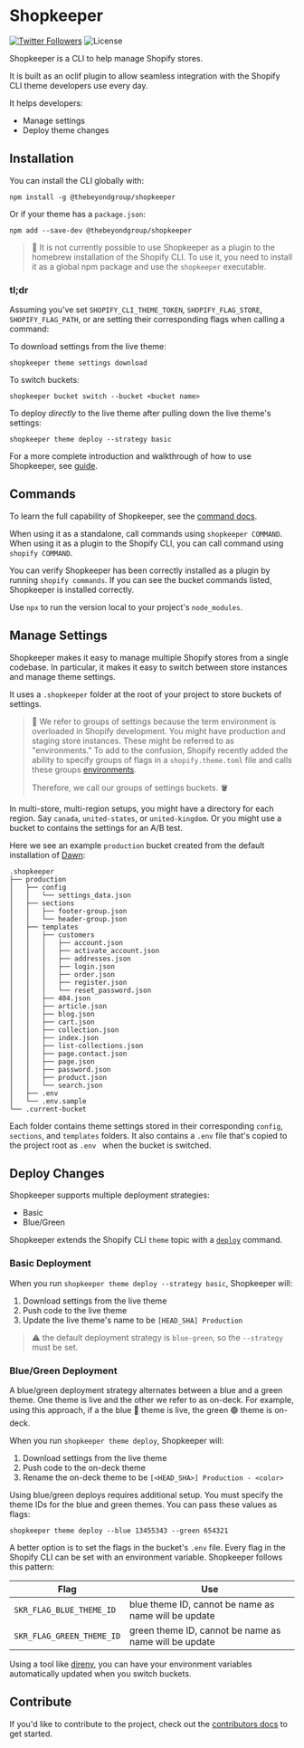 # Shopkeeper
<a href="http://twitter.com/_thebeyondgroup"><img src="https://img.shields.io/twitter/follow/_thebeyondgroup?style=flat-square" alt="Twitter Followers"></a>
<img src="https://img.shields.io/badge/License-MIT-green.svg" alt="License">

Shopkeeper is a CLI to help manage Shopify stores. 

It is built as an oclif plugin to allow seamless integration with the Shopify
CLI theme developers use every day.

It helps developers:
* Manage settings
* Deploy theme changes

## Installation

You can install the CLI globally with:

```sh-session
npm install -g @thebeyondgroup/shopkeeper
```

Or if your theme has a `package.json`:

```sh-session
npm add --save-dev @thebeyondgroup/shopkeeper
```
> :rotating_light: It is not currently possible to use Shopkeeper as a plugin
> to the homebrew installation of the Shopify CLI. To use it, you need to
> install it as a global npm package and use the `shopkeeper` executable.

### tl;dr

Assuming you've set `SHOPIFY_CLI_THEME_TOKEN`, `SHOPIFY_FLAG_STORE`,
`SHOPIFY_FLAG_PATH`, or are setting their corresponding flags when calling a
command:

To download settings from the live theme:
```sh-session
shopkeeper theme settings download
```
To switch buckets:
```sh-session
shopkeeper bucket switch --bucket <bucket name>
```

To deploy _directly_ to the live theme after pulling down the live theme's settings:
```sh-session
shopkeeper theme deploy --strategy basic
```

For a more complete introduction and walkthrough of how to use Shopkeeper, see
[guide](/docs/the_complete_guide.md).

## Commands

To learn the full capability of Shopkeeper, see the [command docs](docs/commands).

When using it as a standalone, call commands using `shopkeeper COMMAND`.
When using it as a plugin to the Shopify CLI, you can call command using `shopify COMMAND`.

You can verify Shopkeeper has been correctly installed as a plugin by running `shopify commands`.
If you can see the bucket commands listed, Shopkeeper is installed correctly.

Use `npx` to run the version local to your project's `node_modules`.

## Manage Settings

Shopkeeper makes it easy to manage multiple Shopify stores from a single
codebase. In particular, it makes it easy to switch between store instances and
manage theme settings.

It uses a `.shopkeeper` folder at the root of your project to store buckets of settings.

> :brain: We refer to groups of settings because the term environment is
> overloaded in Shopify development. You might have production and staging
> store instances. These might be referred to as "environments." To add to the
> confusion, Shopify recently added the ability to specify groups of flags in a
> `shopify.theme.toml` file and calls these groups
> [environments](https://shopify.dev/docs/themes/tools/cli/environments).
>
> Therefore, we call our groups of settings buckets. :bucket:

In multi-store, multi-region setups, you might have a directory for
each region. Say `canada`, `united-states`, or `united-kingdom`. Or you might
use a bucket to contains the settings for an A/B test.

Here we see an example `production` bucket created from the default 
installation of [Dawn](https://github.com/shopify/dawn):

```sh-session
.shopkeeper
├── production
│   ├── config
│   │   └── settings_data.json
│   ├── sections
│   │   ├── footer-group.json
│   │   └── header-group.json
│   ├── templates
│   │   ├── customers
│   │   │   ├── account.json
│   │   │   ├── activate_account.json
│   │   │   ├── addresses.json
│   │   │   ├── login.json
│   │   │   ├── order.json
│   │   │   ├── register.json
│   │   │   └── reset_password.json
│   │   ├── 404.json
│   │   ├── article.json
│   │   ├── blog.json
│   │   ├── cart.json
│   │   ├── collection.json
│   │   ├── index.json
│   │   ├── list-collections.json
│   │   ├── page.contact.json
│   │   ├── page.json
│   │   ├── password.json
│   │   ├── product.json
│   │   └── search.json
│   ├── .env
│   └── .env.sample
└── .current-bucket
```

Each folder contains theme settings stored in their corresponding `config`,
`sections`, and `templates` folders. It also contains a `.env` file that's
copied to the project root as `.env ` when the bucket is switched.

## Deploy Changes

Shopkeeper supports multiple deployment strategies:

* Basic
* Blue/Green

Shopkeeper extends the Shopify CLI `theme` topic with a 
[`deploy`](docs/commands/readme.md#shopkeeper-theme-deploy) command.

### Basic Deployment

When you run `shopkeeper theme deploy --strategy basic`, Shopkeeper will:
1. Download settings from the live theme
2. Push code to the live theme
3. Update the live theme's name to be `[HEAD_SHA] Production`

> :warning: the default deployment strategy is `blue-green`, so the `--strategy` must be set.

### Blue/Green Deployment

A blue/green deployment strategy alternates between a blue and a green theme.
One theme is live and the other we refer to as on-deck. For example, using this
approach, if a the blue :large_blue_circle: theme is live, the green
:green_circle: theme is on-deck.

When you run `shopkeeper theme deploy`, Shopkeeper will:

1. Download settings from the live theme
2. Push code to the on-deck theme
3. Rename the on-deck theme to be `[<HEAD_SHA>] Production - <color>`

Using blue/green deploys requires additional setup. You must specify the theme IDs for the blue
and green themes. You can pass these values as flags:

```sh-session
shopkeeper theme deploy --blue 13455343 --green 654321

```

A better option is to set the flags in the bucket's `.env` file. Every flag in
the Shopify CLI can be set with an environment variable. Shopkeeper follows
this pattern:

| Flag                  | Use                                   |
| ---------------------- | ------------------------------------- |
| `SKR_FLAG_BLUE_THEME_ID`| blue theme ID, cannot be name as name will be update   |
| `SKR_FLAG_GREEN_THEME_ID`| green theme ID, cannot be name as name will be update   |

Using a tool like [direnv](https://direnv.net), you can have your environment variables automatically
updated when you switch buckets.

## Contribute
If you'd like to contribute to the project, check out the [contributors docs](docs/contribute.md) to get started.
